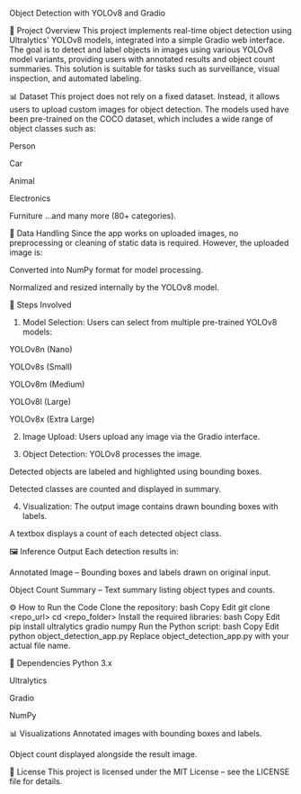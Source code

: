 Object Detection with YOLOv8 and Gradio





📌 Project Overview
This project implements real-time object detection using Ultralytics' YOLOv8 models, integrated into a simple Gradio web interface. The goal is to detect and label objects in images using various YOLOv8 model variants, providing users with annotated results and object count summaries. This solution is suitable for tasks such as surveillance, visual inspection, and automated labeling.

📊 Dataset
This project does not rely on a fixed dataset. Instead, it allows users to upload custom images for object detection. The models used have been pre-trained on the COCO dataset, which includes a wide range of object classes such as:

Person

Car

Animal

Electronics

Furniture
...and many more (80+ categories).

🧹 Data Handling
Since the app works on uploaded images, no preprocessing or cleaning of static data is required. However, the uploaded image is:

Converted into NumPy format for model processing.

Normalized and resized internally by the YOLOv8 model.








🧠 Steps Involved
1. Model Selection:
Users can select from multiple pre-trained YOLOv8 models:

YOLOv8n (Nano)

YOLOv8s (Small)

YOLOv8m (Medium)

YOLOv8l (Large)

YOLOv8x (Extra Large)



2. Image Upload:
Users upload any image via the Gradio interface.



3. Object Detection:
YOLOv8 processes the image.

Detected objects are labeled and highlighted using bounding boxes.

Detected classes are counted and displayed in summary.



4. Visualization:
The output image contains drawn bounding boxes with labels.

A textbox displays a count of each detected object class.

🖼️ Inference Output
Each detection results in:

Annotated Image – Bounding boxes and labels drawn on original input.

Object Count Summary – Text summary listing object types and counts.






⚙️ How to Run the Code
Clone the repository:
bash
Copy
Edit
git clone <repo_url>
cd <repo_folder>
Install the required libraries:
bash
Copy
Edit
pip install ultralytics gradio numpy
Run the Python script:
bash
Copy
Edit
python object_detection_app.py
Replace object_detection_app.py with your actual file name.



🧩 Dependencies
Python 3.x

Ultralytics

Gradio

NumPy



📊 Visualizations
Annotated images with bounding boxes and labels.

Object count displayed alongside the result image.




📄 License
This project is licensed under the MIT License – see the LICENSE file for details.

